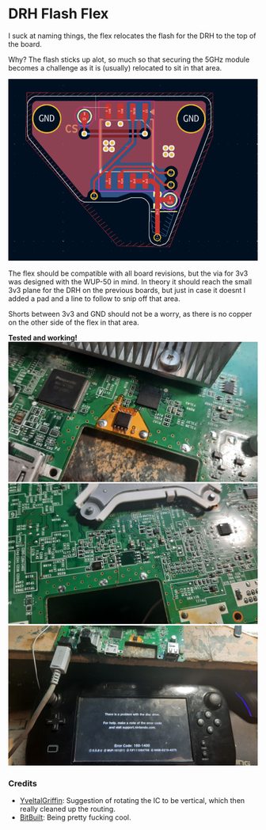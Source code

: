 # DRH Flash Flex
I suck at naming things, the flex relocates the flash for the DRH to the top of the board.

Why? The flash sticks up alot, so much so that securing the 5GHz module becomes a challenge as it is (usually) relocated to sit in that area.

![](https://github.com/Lazr1026/drh-flash-flex//blob/main/img/drhflashflex.png?raw=true)

The flex should be compatible with all board revisions, but the via for 3v3 was designed with the WUP-50 in mind. In theory it should reach the small 3v3 plane for the DRH on the previous boards, but just in case it doesnt I added a pad and a line to follow to snip off that area.

Shorts between 3v3 and GND should not be a worry, as there is no copper on the other side of the flex in that area.

**Tested and working!**
![](https://github.com/Lazr1026/drh-flash-flex//blob/main/img/top.jpg?raw=true)
![](https://github.com/Lazr1026/drh-flash-flex//blob/main/img/bottom.jpg?raw=true)
![](https://github.com/Lazr1026/drh-flash-flex//blob/main/img/gamepad.jpg?raw=true)

### Credits
- [YveltalGriffin](https://github.com/mackieks): Suggestion of rotating the IC to be vertical, which then really cleaned up the routing.
- [BitBuilt](https://bitbuilt.net/): Being pretty fucking cool.
